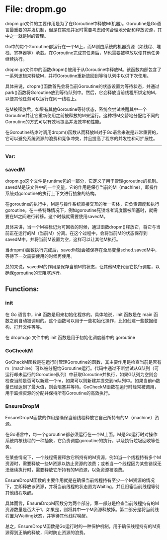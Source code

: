 # File: dropm.go

dropm.go文件的主要作用是为了在Goroutine中释放M(机器)。Goroutine是Go语言最重要的并发机制，但是在实现并发时需要考虑如何合理地分配和释放资源，其中之一就是M的管理。

Go中的每个Goroutine都运行在一个M上，而M则由系统的机器资源（如线程、堆栈、寄存器等）承载。在Goroutine完成其任务后，M也需要被释放以便其他任务继续执行。

dropm.go文件中的函数dropm()被用于从Goroutine中释放M。该函数内部包含了一系列逻辑来释放M，并将Goroutine重新放回到等待队列中以供下次使用。

具体来说，dropm()函数首先会将当前Goroutine的状态设置为等待状态，并通过park()函数将Goroutine放到等待队列中。然后，它会释放当前线程所绑定的M，以便其他任务可以运行在同一线程上。

在M被释放后，如果有其他Goroutine等待状态，系统会尝试唤醒其中一个Goroutine并让它重新使用之前被释放的M来运行。这种将M交替地分配给不同的Goroutine的方式可以有效地提高并发效率和性能。

在Goroutine结束时调用dropm()函数从而释放M对于Go语言来说是非常重要的，它可以避免系统资源的浪费和竞争冲突，并且提高了程序的并发性和可扩展性。




---

### Var:

### savedM

dropm.go这个文件是runtime包的一部分，它定义了用于管理goroutine的机制。savedM是该文件中的一个变量，它的作用是保存当前的M（machine），即操作系统对goroutine的执行上下文进行抽象的结构。

在goroutine的执行中，M是与操作系统直接交互的唯一实体，它负责调度和执行goroutine。在一些特殊情况下，例如goroutine死锁或者调度器被阻塞时，就需要在M之间进行转移。这个时候就需要使用savedM。

具体来讲，当一个M被标记为可回收的时候，通过函数dropm()释放它，将它与当前正在运行的M（当前M）分离。在这个过程中，会将当前M的状态保存到savedM中，并将当前M设置为空，这样可以让其他M执行。

当dropm()函数执行完成后，savedM就会被保存在全局变量sched.savedM中，等待下一次需要使用的时候再使用。

总的来说，savedM的作用是保存当前M的状态，让其他M来代替它执行调度，以确保goroutine的无阻塞运行。



## Functions:

### init

在 Go 语言中，init 函数是用来初始化程序的。具体地说，init 函数是在 main 函数之前自动被调用的。这个函数可以用于一些初始化操作，比如创建一些数据结构、打开文件等等。

在 dropm.go 文件中的 init 函数是用于初始化调度器中的 goroutine



### GoCheckM

GoCheckM函数是在运行时管理Goroutine的函数，其主要作用是检查当前是否有m（machine）可以被分配给Goroutine运行。代码中通过不断尝试从G队列（可运行却未运行的Goroutine队列）中获取Goroutine并执行，如果G队列为空则会检查当前是否可以新建一个m，如果可以则新建并提交到m队列中。如果当前m数量已经达到了最大值，则会阻塞并等待。GoCheckM函数在运行时经常被调用，用于监控资源的分配并保持所有Goroutine的高效执行。



### EnsureDropM

EnsureDropM函数的作用是确保当前线程释放它自己所持有的M（machine）资源。

在Go语言中，每一个goroutine都必须运行在一个M上面。M是Go运行时对操作系统内核线程的一种抽象，它负责调度goroutine的执行，以及执行垃圾回收等任务。

在某些情况下，一个线程需要释放它所持有的M资源，例如当一个线程持有多个M资源时，需要释放一些M资源以防止资源的浪费；或者当一个线程因为某些错误无法继续执行时，需要释放它所持有的M资源，以免资源被浪费。

EnsureDropM函数的主要作用就是在确保当前线程持有至少一个M资源的情况下，立即释放该资源，并将当前线程的状态置为Waiting，并且阻塞当前线程等待其他线程唤醒。

具体而言，EnsureDropM函数分为两个部分。第一部分是检查当前线程持有的M资源数量是否大于1，如果是，则将其中一个M资源释放掉。第二部分是将当前线程置为Waiting状态，并等待其他线程唤醒。

总之，EnsureDropM函数是Go运行时的一种保护机制，用于确保线程持有的M资源得到正确的释放，同时防止资源的浪费。



